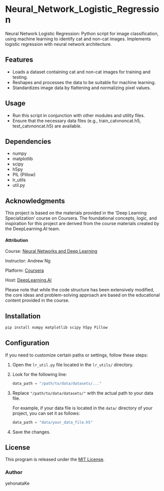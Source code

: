 # Neural_Network_Logistic_Regression
Neural Network Logistic Regression: Python script for image classification, using machine learning to identify cat and non-cat images. Implements logistic regression with neural network architecture.

## Features

- Loads a dataset containing cat and non-cat images for training and testing.
- Reshapes and processes the data to be suitable for machine learning.
- Standardizes image data by flattening and normalizing pixel values.

## Usage

- Run this script in conjunction with other modules and utility files.
- Ensure that the necessary data files (e.g., train_catvnoncat.h5, test_catvnoncat.h5) are available.

## Dependencies

- numpy
- matplotlib
- scipy
- h5py
- PIL (Pillow)
- lr_utils
- util.py

## Acknowledgments

This project is based on the materials provided in the 'Deep Learning Specialization' course on Coursera. The foundational concepts, logic, and inspiration for this project are derived from the course materials created by the DeepLearning.AI team.

#### Attribution

Course: [Neural Networks and Deep Learning](https://www.coursera.org/learn/neural-networks-deep-learning?specialization=deep-learning) 

Instructor: Andrew Ng 

Platform: [Coursera](https://www.coursera.org)

Host: [DeepLearning.AI](https://www.deeplearning.ai)

Please note that while the code structure has been extensively modified, the core ideas and problem-solving approach are based on the educational content provided in the course.

## Installation

```bash
pip install numpy matplotlib scipy h5py Pillow
```
## Configuration

If you need to customize certain paths or settings, follow these steps:

1. Open the `lr_util.py` file located in the `lr_utils/` directory.
2. Look for the following line:

    ```python
    data_path = "/path/to/data/datasets/..."
    ```

3. Replace `"/path/to/data/datasets/"` with the actual path to your data file.

   For example, if your data file is located in the `data/` directory of your project, you can set it as follows:

    ```python
    data_path = "data/your_data_file.h5"
    ```

4. Save the changes.

## License

This program is released under the [MIT License](https://github.com/yehonatanke/Neural_Network_Logistic_Regression/blob/main/LICENSE).

### Author

yehonataKe
